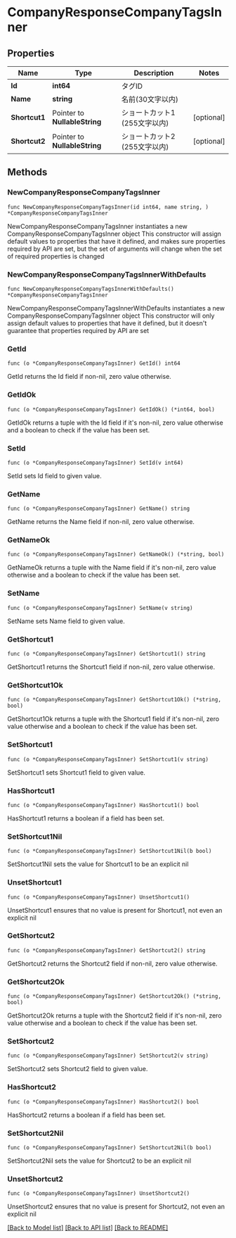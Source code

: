 # CompanyResponseCompanyTagsInner

## Properties

Name | Type | Description | Notes
------------ | ------------- | ------------- | -------------
**Id** | **int64** | タグID | 
**Name** | **string** | 名前(30文字以内) | 
**Shortcut1** | Pointer to **NullableString** | ショートカット1 (255文字以内) | [optional] 
**Shortcut2** | Pointer to **NullableString** | ショートカット2 (255文字以内) | [optional] 

## Methods

### NewCompanyResponseCompanyTagsInner

`func NewCompanyResponseCompanyTagsInner(id int64, name string, ) *CompanyResponseCompanyTagsInner`

NewCompanyResponseCompanyTagsInner instantiates a new CompanyResponseCompanyTagsInner object
This constructor will assign default values to properties that have it defined,
and makes sure properties required by API are set, but the set of arguments
will change when the set of required properties is changed

### NewCompanyResponseCompanyTagsInnerWithDefaults

`func NewCompanyResponseCompanyTagsInnerWithDefaults() *CompanyResponseCompanyTagsInner`

NewCompanyResponseCompanyTagsInnerWithDefaults instantiates a new CompanyResponseCompanyTagsInner object
This constructor will only assign default values to properties that have it defined,
but it doesn't guarantee that properties required by API are set

### GetId

`func (o *CompanyResponseCompanyTagsInner) GetId() int64`

GetId returns the Id field if non-nil, zero value otherwise.

### GetIdOk

`func (o *CompanyResponseCompanyTagsInner) GetIdOk() (*int64, bool)`

GetIdOk returns a tuple with the Id field if it's non-nil, zero value otherwise
and a boolean to check if the value has been set.

### SetId

`func (o *CompanyResponseCompanyTagsInner) SetId(v int64)`

SetId sets Id field to given value.


### GetName

`func (o *CompanyResponseCompanyTagsInner) GetName() string`

GetName returns the Name field if non-nil, zero value otherwise.

### GetNameOk

`func (o *CompanyResponseCompanyTagsInner) GetNameOk() (*string, bool)`

GetNameOk returns a tuple with the Name field if it's non-nil, zero value otherwise
and a boolean to check if the value has been set.

### SetName

`func (o *CompanyResponseCompanyTagsInner) SetName(v string)`

SetName sets Name field to given value.


### GetShortcut1

`func (o *CompanyResponseCompanyTagsInner) GetShortcut1() string`

GetShortcut1 returns the Shortcut1 field if non-nil, zero value otherwise.

### GetShortcut1Ok

`func (o *CompanyResponseCompanyTagsInner) GetShortcut1Ok() (*string, bool)`

GetShortcut1Ok returns a tuple with the Shortcut1 field if it's non-nil, zero value otherwise
and a boolean to check if the value has been set.

### SetShortcut1

`func (o *CompanyResponseCompanyTagsInner) SetShortcut1(v string)`

SetShortcut1 sets Shortcut1 field to given value.

### HasShortcut1

`func (o *CompanyResponseCompanyTagsInner) HasShortcut1() bool`

HasShortcut1 returns a boolean if a field has been set.

### SetShortcut1Nil

`func (o *CompanyResponseCompanyTagsInner) SetShortcut1Nil(b bool)`

 SetShortcut1Nil sets the value for Shortcut1 to be an explicit nil

### UnsetShortcut1
`func (o *CompanyResponseCompanyTagsInner) UnsetShortcut1()`

UnsetShortcut1 ensures that no value is present for Shortcut1, not even an explicit nil
### GetShortcut2

`func (o *CompanyResponseCompanyTagsInner) GetShortcut2() string`

GetShortcut2 returns the Shortcut2 field if non-nil, zero value otherwise.

### GetShortcut2Ok

`func (o *CompanyResponseCompanyTagsInner) GetShortcut2Ok() (*string, bool)`

GetShortcut2Ok returns a tuple with the Shortcut2 field if it's non-nil, zero value otherwise
and a boolean to check if the value has been set.

### SetShortcut2

`func (o *CompanyResponseCompanyTagsInner) SetShortcut2(v string)`

SetShortcut2 sets Shortcut2 field to given value.

### HasShortcut2

`func (o *CompanyResponseCompanyTagsInner) HasShortcut2() bool`

HasShortcut2 returns a boolean if a field has been set.

### SetShortcut2Nil

`func (o *CompanyResponseCompanyTagsInner) SetShortcut2Nil(b bool)`

 SetShortcut2Nil sets the value for Shortcut2 to be an explicit nil

### UnsetShortcut2
`func (o *CompanyResponseCompanyTagsInner) UnsetShortcut2()`

UnsetShortcut2 ensures that no value is present for Shortcut2, not even an explicit nil

[[Back to Model list]](../README.md#documentation-for-models) [[Back to API list]](../README.md#documentation-for-api-endpoints) [[Back to README]](../README.md)


